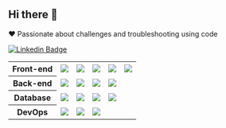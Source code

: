 ## Hi there 👋

:heart: Passionate about challenges and troubleshooting using code

[![Linkedin Badge](https://img.shields.io/badge/-Messias%20Martins-blue?style=for-the-badge&logo=Linkedin&logoColor=white&link=https://www.linkedin.com/in/messias-martins/)](https://www.linkedin.com/in/messias-martins/)

<table>
    <tr>
      <th>Front-end</th>
      <td><img src="https://img.shields.io/static/v1?label=&message=HTML5&color=white&style=for-the-badge&logo=html5" /></td>
      <td><img src="https://img.shields.io/static/v1?label=&message=CSS3&color=white&style=for-the-badge&logo=css3" /></td>
      <td><img src="https://img.shields.io/static/v1?label=&message=JavaScript&color=white&style=for-the-badge&logo=javascript" /></td>
      <td><img src="https://img.shields.io/static/v1?label=&message=Typescript&color=white&style=for-the-badge&logo=Typescript" /></td>
      <td><img src="https://img.shields.io/static/v1?label=&message=React&color=white&style=for-the-badge&logo=react" /></td>
    </tr>
    <tr>
      <th>Back-end</th>
      <td><img src="https://img.shields.io/static/v1?label=&message=Python&color=white&style=for-the-badge&logo=python" /></td>
      <td><img src="https://img.shields.io/static/v1?label=&message=Django&color=white&style=for-the-badge&logo=django" /></td>
      <td><img src="https://img.shields.io/static/v1?label=&message=Node.JS&color=white&style=for-the-badge&logo=node.js" /></td>
      <td><img src="https://img.shields.io/static/v1?label=&message=Typescript&color=white&style=for-the-badge&logo=Typescript" /></td>
    </tr>
   <tr>
      <th>Database</th>
      <td><img src="https://img.shields.io/static/v1?label=&message=MySQL&color=white&style=for-the-badge&logo=mysql" /></td>
      <td><img src="https://img.shields.io/static/v1?label=&message=MongoDB&color=white&style=for-the-badge&logo=mongodb" /></td>
      <td><img src="https://img.shields.io/static/v1?label=&message=PostgreSQL&color=white&style=for-the-badge&logo=postgresql" /></td>
      <td><img src="https://img.shields.io/static/v1?label=&message=Redis&color=white&style=for-the-badge&logo=redis" /></td>
   </tr>
   <tr>
      <th>DevOps</th>
      <td><img src="https://img.shields.io/static/v1?label=&message=Git&color=white&style=for-the-badge&logo=git" /></td>
      <td><img src="https://img.shields.io/static/v1?label=&message=Docker&color=white&style=for-the-badge&logo=docker" /></td>
      <td><img src="https://img.shields.io/static/v1?label=&message=AWS&color=white&style=for-the-badge&logo=amazon-aws" /></td>
   </tr>
</table>
